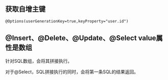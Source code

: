 



## 获取自增主键

	@Options(userGenerationKey=true,keyProperty="user.id")
	
	
	
## @Insert、@Delete、@Update、@Select value属性是数组

针对SQL数组，会将其拼接执行。

对于@Select，SQL拼接执行的同时，会将第一条SQL的结果返回。